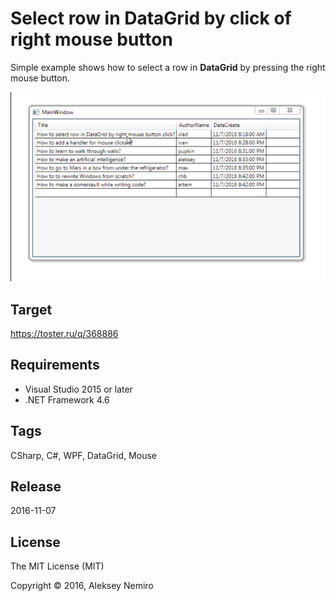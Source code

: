 ﻿# Select row in DataGrid by click of right mouse button 

Simple example shows how to select a row in **DataGrid** by pressing the right mouse button.

![Preview](preview.gif)

## Target

https://toster.ru/q/368886

## Requirements

* Visual Studio 2015 or later
* .NET Framework 4.6

## Tags 

CSharp, C#, WPF, DataGrid, Mouse

## Release

2016-11-07

## License

The MIT License (MIT)

Copyright © 2016, Aleksey Nemiro